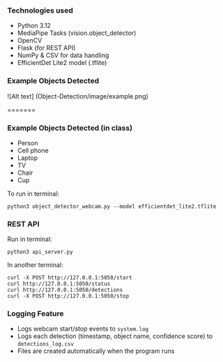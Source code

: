  ### Technologies used

- Python 3.12
- MediaPipe Tasks (vision.object_detector)
- OpenCV
- Flask (for REST API)
- NumPy & CSV for data handling
- EfficientDet Lite2 model (.tflite)


### Example Objects Detected
![Alt text] (Object-Detection/image/example.png)

=======
### Example Objects Detected (in class)
- Person 
- Cell phone 
- Laptop
- TV
- Chair 
- Cup

To run in terminal:
```
python3 object_detector_webcam.py --model efficientdet_lite2.tflite
```
### REST API

Run in terminal:
```
python3 api_server.py
```
 In another terminal:

```
curl -X POST http://127.0.0.1:5050/start
curl http://127.0.0.1:5050/status
curl http://127.0.0.1:5050/detections
curl -X POST http://127.0.0.1:5050/stop
```

### Logging Feature
- Logs webcam start/stop events to `system.log`
- Logs each detection (timestamp, object name, confidence score) to `detections_log.csv`
- Files are created automatically when the program runs
